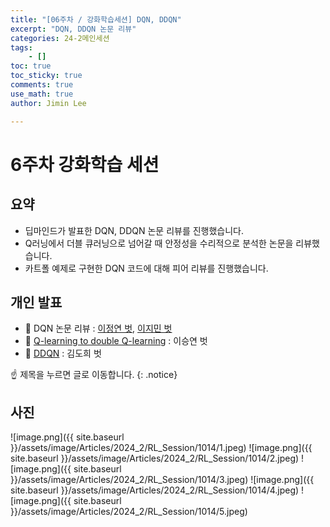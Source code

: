 ```yaml
---
title: "[06주차 / 강화학습세션] DQN, DDQN"
excerpt: "DQN, DDQN 논문 리뷰" 
categories: 24-2메인세션
tags: 
    - []
toc: true
toc_sticky: true
comments: true
use_math: true
author: Jimin Lee  

---
```


# 6주차 강화학습 세션

## 요약

- 딥마인드가 발표한 DQN, DDQN 논문 리뷰를 진행했습니다.  
- Q러닝에서 더블 큐러닝으로 넘어갈 때 안정성을 수리적으로 분석한 논문을 리뷰했습니다.  
- 카트폴 예제로 구현한 DQN 코드에 대해 피어 리뷰를 진행했습니다. 

## 개인 발표

- 📗 DQN 논문 리뷰 : [이정연 벗](https://kanghwasisters.github.io/24-2%EA%B0%9C%EC%9D%B8%EB%B0%9C%ED%91%9C/DQN/), [이지민 벗](https://tonnonssi.github.io/blog/DQN)
- 📗 [Q-learning to double Q-learning](.) : 이승연 벗  
- 📗 [DDQN](.) : 김도희 벗 

☝️ 제목을 누르면 글로 이동합니다.
{: .notice}

## 사진

![image.png]({{ site.baseurl }}/assets/image/Articles/2024_2/RL_Session/1014/1.jpeg)
![image.png]({{ site.baseurl }}/assets/image/Articles/2024_2/RL_Session/1014/2.jpeg)
![image.png]({{ site.baseurl }}/assets/image/Articles/2024_2/RL_Session/1014/3.jpeg)
![image.png]({{ site.baseurl }}/assets/image/Articles/2024_2/RL_Session/1014/4.jpeg)
![image.png]({{ site.baseurl }}/assets/image/Articles/2024_2/RL_Session/1014/5.jpeg)
